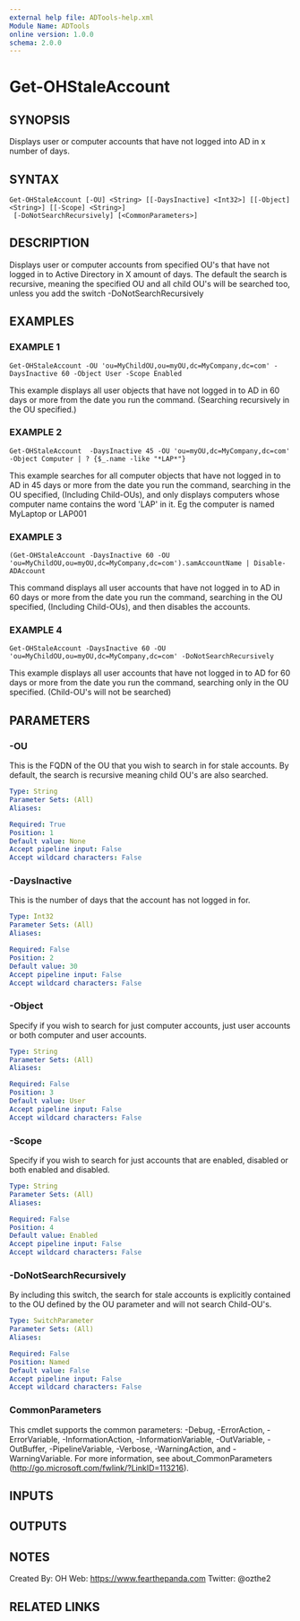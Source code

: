 ```yaml
---
external help file: ADTools-help.xml
Module Name: ADTools
online version: 1.0.0
schema: 2.0.0
---
```


# Get-OHStaleAccount

## SYNOPSIS
Displays user or computer accounts that have not logged into AD in x number of days.

## SYNTAX

```
Get-OHStaleAccount [-OU] <String> [[-DaysInactive] <Int32>] [[-Object] <String>] [[-Scope] <String>]
 [-DoNotSearchRecursively] [<CommonParameters>]
```

## DESCRIPTION
Displays user or computer accounts from specified OU's that have not logged in to Active Directory in X amount of days. 
The default the search is recursive, meaning the specified OU and all child OU's will be searched too, unless you add the switch -DoNotSearchRecursively

## EXAMPLES

### EXAMPLE 1
```
Get-OHStaleAccount -OU 'ou=MyChildOU,ou=myOU,dc=MyCompany,dc=com' -DaysInactive 60 -Object User -Scope Enabled
```

This example displays all user objects that have not logged in to AD in 60 days or more from the date you run the command. (Searching recursively in the OU specified.)

### EXAMPLE 2
```
Get-OHStaleAccount  -DaysInactive 45 -OU 'ou=myOU,dc=MyCompany,dc=com' -Object Computer | ? {$_.name -like "*LAP*"}
```

This example searches for all computer objects that have not logged in to AD in 45 days or more from the date you run the command, searching in the OU specified, (Including Child-OUs), and only displays computers whose computer name contains the word 'LAP' in it.  Eg the computer is named MyLaptop or LAP001

### EXAMPLE 3
```
(Get-OHStaleAccount -DaysInactive 60 -OU 'ou=MyChildOU,ou=myOU,dc=MyCompany,dc=com').samAccountName | Disable-ADAccount
```

This command displays all user accounts that have not logged in to AD in 60 days or more from the date you run the command, searching in the OU specified, (Including Child-OUs), and then disables the accounts.

### EXAMPLE 4
```
Get-OHStaleAccount -DaysInactive 60 -OU 'ou=MyChildOU,ou=myOU,dc=MyCompany,dc=com' -DoNotSearchRecursively
```

This example displays all user accounts that have not logged in to AD for 60 days or more from the date you run the command, searching only in the OU specified. (Child-OU's will not be searched)

## PARAMETERS

### -OU
This is the FQDN of the OU that you wish to search in for stale accounts. 
By default, the search is recursive meaning child OU's are also searched.

```yaml
Type: String
Parameter Sets: (All)
Aliases:

Required: True
Position: 1
Default value: None
Accept pipeline input: False
Accept wildcard characters: False
```

### -DaysInactive
This is the number of days that the account has not logged in for.

```yaml
Type: Int32
Parameter Sets: (All)
Aliases:

Required: False
Position: 2
Default value: 30
Accept pipeline input: False
Accept wildcard characters: False
```

### -Object
Specify if you wish to search for just computer accounts, just user accounts or both computer and user accounts.

```yaml
Type: String
Parameter Sets: (All)
Aliases:

Required: False
Position: 3
Default value: User
Accept pipeline input: False
Accept wildcard characters: False
```

### -Scope
Specify if you wish to search for just accounts that are enabled, disabled or both enabled and disabled.

```yaml
Type: String
Parameter Sets: (All)
Aliases:

Required: False
Position: 4
Default value: Enabled
Accept pipeline input: False
Accept wildcard characters: False
```

### -DoNotSearchRecursively
By including this switch, the search for stale accounts is explicitly contained to the OU defined by the OU parameter and will not search Child-OU's.

```yaml
Type: SwitchParameter
Parameter Sets: (All)
Aliases:

Required: False
Position: Named
Default value: False
Accept pipeline input: False
Accept wildcard characters: False
```

### CommonParameters
This cmdlet supports the common parameters: -Debug, -ErrorAction, -ErrorVariable, -InformationAction, -InformationVariable, -OutVariable, -OutBuffer, -PipelineVariable, -Verbose, -WarningAction, and -WarningVariable. For more information, see about_CommonParameters (http://go.microsoft.com/fwlink/?LinkID=113216).

## INPUTS

## OUTPUTS

## NOTES
Created By: OH
       Web: https://www.fearthepanda.com
   Twitter: @ozthe2

## RELATED LINKS
